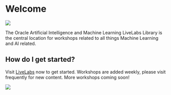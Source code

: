# Welcome
[![](../common/images/livelabs-banner-formarketplace.png)](http://livelabs.oracle.com/)

The Oracle Artificial Intelligence and Machine Learning LiveLabs Library is the central location for workshops related to all things Machine Learning and AI related.  

## How do I get started?
Visit [LiveLabs](http://livelabs.oracle.com) now to get started.  Workshops are added weekly, please visit frequently for new content.  More workshops coming soon!

[![](../common/images/livelabs.png)](http://livelabs.oracle.com)








